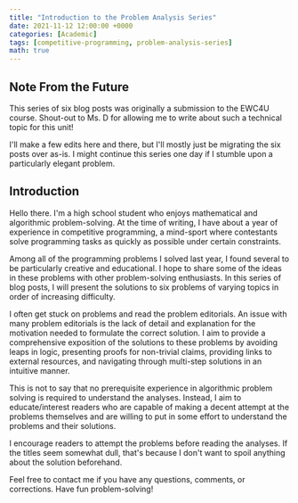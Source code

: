 ```yaml
---
title: "Introduction to the Problem Analysis Series"
date: 2021-11-12 12:00:00 +0000
categories: [Academic]
tags: [competitive-programming, problem-analysis-series]
math: true
---
```


## Note From the Future

This series of six blog posts was originally a submission to the EWC4U course. Shout-out to Ms. D for allowing me to write about such a technical topic for this unit!

I'll make a few edits here and there, but I'll mostly just be migrating the six posts over as-is. I might continue this series one day if I stumble upon a particularly elegant problem.


## Introduction

Hello there. I'm a high school student who enjoys mathematical and algorithmic problem-solving. At the time of writing, I have about a year of experience in competitive programming, a mind-sport where contestants solve programming tasks as quickly as possible under certain constraints. 

Among all of the programming problems I solved last year, I found several to be particularly creative and educational. I hope to share some of the ideas in these problems with other problem-solving enthusiasts. In this series of blog posts, I will present the solutions to six problems of varying topics in order of increasing difficulty.

I often get stuck on problems and read the problem editorials. An issue with many problem editorials is the lack of detail and explanation for the motivation needed to formulate the correct solution. I aim to provide a comprehensive exposition of the solutions to these problems by avoiding leaps in logic, presenting proofs for non-trivial claims, providing links to external resources, and navigating through multi-step solutions in an intuitive manner.

This is not to say that no prerequisite experience in algorithmic problem solving is required to understand the analyses. Instead, I aim to educate/interest readers who are capable of making a decent attempt at the problems themselves and are willing to put in some effort to understand the problems and their solutions.

I encourage readers to attempt the problems before reading the analyses. If the titles seem somewhat dull, that's because I don't want to spoil anything about the solution beforehand.


Feel free to contact me if you have any questions, comments, or corrections. Have fun problem-solving!